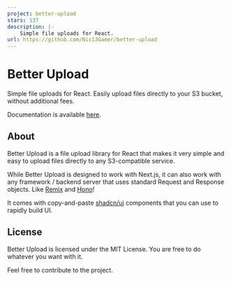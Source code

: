 ```yaml
---
project: better-upload
stars: 137
description: |-
    Simple file uploads for React.
url: https://github.com/Nic13Gamer/better-upload
---
```


# Better Upload

Simple file uploads for React. Easily upload files directly to your S3 bucket, without additional fees.

Documentation is available [here](https://better-upload.js.org).

## About

Better Upload is a file upload library for React that makes it very simple and easy to upload files directly to any S3-compatible service.

While Better Upload is designed to work with Next.js, it can also work with any framework / backend server that uses standard Request and Response objects. Like [Remix](https://remix.run/) and [Hono](https://hono.dev/)!

It comes with copy-and-paste [shadcn/ui](https://ui.shadcn.com) components that you can use to rapidly build UI.

## License

Better Upload is licensed under the MIT License. You are free to do whatever you want with it.

Feel free to contribute to the project.

